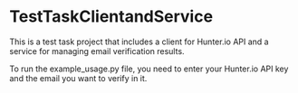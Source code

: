 # TestTaskClientandService

This is a test task project that includes a client for Hunter.io API and a service for managing email verification results.

To run the example_usage.py file, you need to enter your Hunter.io API key and the email you want to verify in it.
